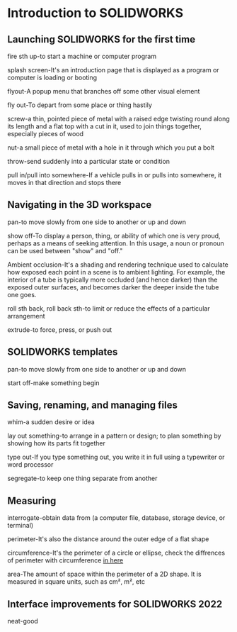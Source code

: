 # Introduction to SOLIDWORKS
## Launching SOLIDWORKS for the first time
fire sth up-to start a machine or computer program

splash screen-It's an introduction page that is displayed as a program or computer is loading or booting

flyout-A popup menu that branches off some other visual element

fly out-To depart from some place or thing hastily

screw-a thin, pointed piece of metal with a raised edge twisting round along its length and a flat top with a cut in it, used to join things together, especially pieces of wood

nut-a small piece of metal with a hole in it through which you put a bolt

throw-send suddenly into a particular state or condition

pull in/pull into somewhere-If a vehicle pulls in or pulls into somewhere, it moves in that direction and stops there
## Navigating in the 3D workspace
pan-to move slowly from one side to another or up and down

show off-To display a person, thing, or ability of which one is very proud, perhaps as a means of seeking attention. In this usage, a noun or pronoun can be used between "show" and "off."

Ambient occlusion-It's a shading and rendering technique used to calculate how exposed each point in a scene is to ambient lighting. For example, the interior of a tube is typically more occluded (and hence darker) than the exposed outer surfaces, and becomes darker the deeper inside the tube one goes.

roll sth back, roll back sth-to limit or reduce the effects of a particular arrangement

extrude-to force, press, or push out
## SOLIDWORKS templates
pan-to move slowly from one side to another or up and down

start off-make something begin
## Saving, renaming, and managing files
whim-a sudden desire or idea

lay out something-to arrange in a pattern or design; to plan something by showing how its parts fit together

type out-If you type something out, you write it in full using a typewriter or word processor

segregate-to keep one thing separate from another
## Measuring
interrogate-obtain data from (a computer file, database, storage device, or terminal)

perimeter-It's also the distance around the outer edge of a flat shape

circumference-It's the perimeter of a circle or ellipse, check the diffrences of perimeter with circumference [in here](https://www.youtube.com/watch?v=G9yXENibDnc&ab_channel=JerryLlevada)

area-The amount of space within the perimeter of a 2D shape. It is measured in square units, such as cm², m², etc
## Interface improvements for SOLIDWORKS 2022
neat-good